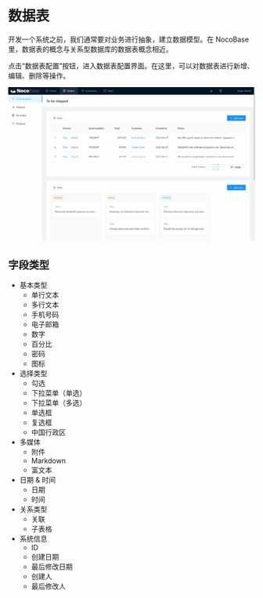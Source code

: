 # 数据表

开发一个系统之前，我们通常要对业务进行抽象，建立数据模型。在 NocoBase 里，数据表的概念与关系型数据库的数据表概念相近。

点击“数据表配置”按钮，进入数据表配置界面。在这里，可以对数据表进行新增、编辑、删除等操作。

![4.collections.gif](./collections/4.collections.gif)

## 字段类型

- 基本类型
    - 单行文本
    - 多行文本
    - 手机号码
    - 电子邮箱
    - 数字
    - 百分比
    - 密码
    - 图标
- 选择类型
    - 勾选
    - 下拉菜单（单选）
    - 下拉菜单（多选）
    - 单选框
    - 复选框
    - 中国行政区
- 多媒体
    - 附件
    - Markdown
    - 富文本
- 日期 & 时间
    - 日期
    - 时间
- 关系类型
    - 关联
    - 子表格
- 系统信息
    - ID
    - 创建日期
    - 最后修改日期
    - 创建人
    - 最后修改人